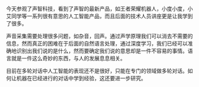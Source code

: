 ​		今天参观了声智科技，看到了声智的最新产品，如王者荣耀机器人，小度小度，小艾同学等一系列很有意思的人工智能产品，而且后面的技术人员讲座更是让我学到了很多。

​		声音采集需要处理很多问题，如杂音，回声。通过声学原理我们可以消去不需要的信息，然而真正的困难在于后面的自然语言处理，通过深度学习，我们已经可以准确地识别出我们说的是什么，然而要确定我们说的意思却是一件不容易的事情。语言就是一件这么奇妙的东西，与人的发展息息相关。

​		目前在多轮对话中人工智能的表现还不是很好，只能在专门的领域做多轮对话。如何让机器在已经进行的对话中学到经验，这还要进一步研究。